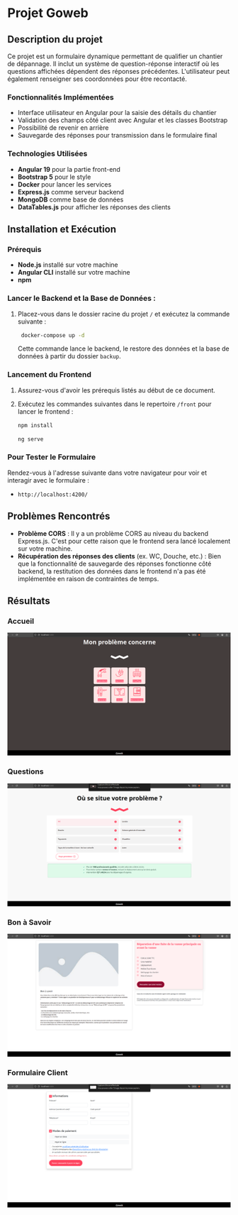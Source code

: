 # Projet Goweb

## Description du projet

Ce projet est un formulaire dynamique permettant de qualifier un chantier de dépannage. Il inclut un système de question-réponse interactif où les questions affichées dépendent des réponses précédentes. L'utilisateur peut également renseigner ses coordonnées pour être recontacté.

### Fonctionnalités Implémentées

- Interface utilisateur en Angular pour la saisie des détails du chantier
- Validation des champs côté client avec Angular et les classes Bootstrap
- Possibilité de revenir en arrière
- Sauvegarde des réponses pour transmission dans le formulaire final

### Technologies Utilisées

- **Angular 19** pour la partie front-end
- **Bootstrap 5** pour le style
- **Docker** pour lancer les services
- **Express.js** comme serveur backend
- **MongoDB** comme base de données
- **DataTables.js** pour afficher les réponses des clients

## Installation et Exécution

### Prérequis

- **Node.js** installé sur votre machine
- **Angular CLI** installé sur votre machine
- **npm**

### Lancer le Backend et la Base de Données :

1. Placez-vous dans le dossier racine du projet `/` et exécutez la commande suivante :

   ```bash
    docker-compose up -d
   ```

   Cette commande lance le backend, le restore des données et la base de données à partir du dossier `backup`.

### Lancement du Frontend

1. Assurez-vous d'avoir les prérequis listés au début de ce document.
2. Exécutez les commandes suivantes dans le repertoire `/front` pour lancer le frontend :

   ```bash
   npm install
   ```

   ```bash
   ng serve
   ```

### Pour Tester le Formulaire

Rendez-vous à l'adresse suivante dans votre navigateur pour voir et interagir avec le formulaire :

- `http://localhost:4200/`

## Problèmes Rencontrés

- **Problème CORS** : Il y a un problème CORS au niveau du backend Express.js. C'est pour cette raison que le frontend sera lancé localement sur votre machine.
- **Récupération des réponses des clients** (ex. WC, Douche, etc.) : Bien que la fonctionnalité de sauvegarde des réponses fonctionne côté backend, la restitution des données dans le frontend n'a pas été implémentée en raison de contraintes de temps.

## Résultats

### Accueil

![Aperçu du formulaire](capture/accueil.png)

### Questions

![Aperçu du formulaire](capture/questions.png)

### Bon à Savoir

![Aperçu du formulaire](capture/bonasavoir.png)

### Formulaire Client

![Aperçu du formulaire](capture/formclient.png)

